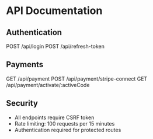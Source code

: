 # API Documentation

## Authentication
POST /api/login
POST /api/refresh-token

## Payments
GET /api/payment
POST /api/payment/stripe-connect
GET /api/payment/activate/:activeCode

## Security
- All endpoints require CSRF token
- Rate limiting: 100 requests per 15 minutes
- Authentication required for protected routes